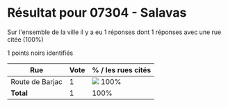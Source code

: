 # Résultat pour 07304 - Salavas

Sur l'ensemble de la ville il y a eu 1 réponses dont 1 réponses avec une rue citée (100%)

1 points noirs identifiés

| Rue | Vote | % / les rues cités|
|-----|------|-------------------|
| Route de Barjac | 1 | <img src="../../img/bar_100.gif" />&nbsp;100%|
| **Total** | 1 | 100%|
